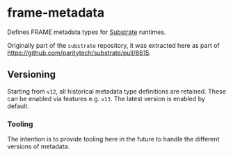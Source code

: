 # frame-metadata

Defines FRAME metadata types for [Substrate](https://github.com/paritytech/substrate) runtimes.

Originally part of the `substrate` repository, it was extracted here as part of https://github.com/paritytech/substrate/pull/8615.

## Versioning
Starting from `v12`, all historical metadata type definitions are retained. These can be enabled via features e.g. `v13`. The latest version is enabled by default.

### Tooling
The intention is to provide tooling here in the future to handle the different versions of metadata.
